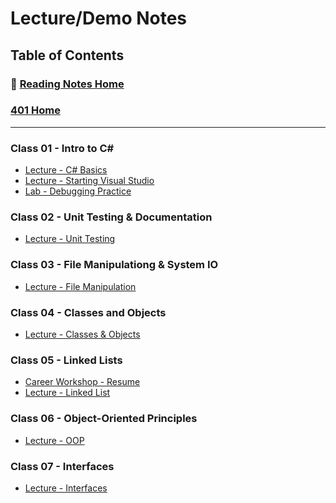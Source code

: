 # Lecture/Demo Notes

## Table of Contents

### 🏡 [Reading Notes Home](https://mistidinzy.github.io/ReadingNotes/)

### [401 Home](https://mistidinzy.github.io/ReadingNotes/401/401home.html)

_____

### Class 01 - Intro to C\#

* [Lecture - C# Basics](01-cSharpBasics.md)
* [Lecture - Starting Visual Studio](1a-startingVS.md)
* [Lab - Debugging Practice](01b-debuggingPractice.md)

### Class 02 - Unit Testing & Documentation

* [Lecture - Unit Testing](02-unitTesting.md)
<!-- * [Lab & Code Challenge](02a-labAndChallenge.md) -->

### Class 03 - File Manipulationg & System IO

* [Lecture - File Manipulation](03-systemIO.md)

### Class 04 - Classes and Objects

* [Lecture - Classes & Objects](04-classesObjects.md)
<!-- * [Lab & Challenges](04-Other.md) -->

### Class 05 - Linked Lists

* [Career Workshop - Resume](career/01-resume.md)
* [Lecture - Linked List](05-linkedlists.md)

### Class 06 - Object-Oriented Principles

* [Lecture - OOP](06-oop.md)

### Class 07 - Interfaces

* [Lecture - Interfaces](07-interfaces.md)
